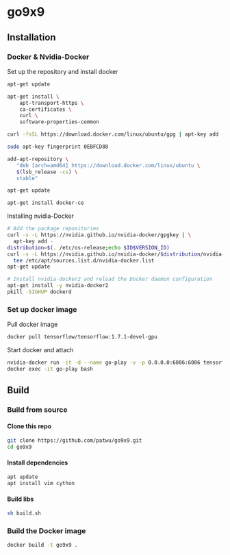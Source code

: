 # go9x9

## Installation

### Docker & Nvidia-Docker

Set up the repository and install docker

```sh
apt-get update

apt-get install \
    apt-transport-https \
    ca-certificates \
    curl \
    software-properties-common

curl -fsSL https://download.docker.com/linux/ubuntu/gpg | apt-key add -

sudo apt-key fingerprint 0EBFCD88

add-apt-repository \
   "deb [arch=amd64] https://download.docker.com/linux/ubuntu \
   $(lsb_release -cs) \
   stable"

apt-get update

apt-get install docker-ce
```

Installing nvidia-Docker

```sh
# Add the package repositories
curl -s -L https://nvidia.github.io/nvidia-docker/gpgkey | \
  apt-key add -
distribution=$(. /etc/os-release;echo $ID$VERSION_ID)
curl -s -L https://nvidia.github.io/nvidia-docker/$distribution/nvidia-docker.list | \
  tee /etc/apt/sources.list.d/nvidia-docker.list
apt-get update

# Install nvidia-docker2 and reload the Docker daemon configuration
apt-get install -y nvidia-docker2
pkill -SIGHUP dockerd
```

### Set up docker image

Pull docker image

```sh
docker pull tensorflow/tensorflow:1.7.1-devel-gpu
```

Start docker and attach

```sh
nvidia-docker run -it -d --name go-play -v -p 0.0.0.0:6006:6006 tensorflow/tensorflow:1.7.1-devel-gpu bash
docker exec -it go-play bash
```

## Build

### Build from source

#### Clone this repo

```sh
git clone https://github.com/patwu/go9x9.git
cd go9x9
```

#### Install dependencies

```sh
apt update
apt install vim cython
```

#### Build libs

```sh
sh build.sh
```

### Build the Docker image

```sh
docker build -t go9x9 .
```
